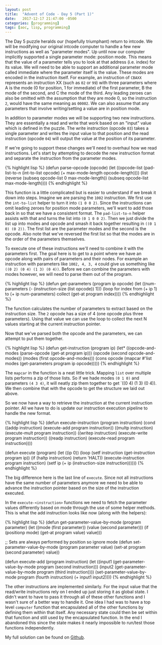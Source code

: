 ```yaml
---
layout: post
title:  "Advent of Code - Day 5 (Part 1)"
date:   2017-12-17 21:47:00 -0500
categories: [programming]
tags: [aoc, lisp, programming]
---
```


The Day 5 puzzle heralds our (hopefully triumphant) return to intcode. We will be modifying our original intcode computer to handle a few new instructions as well as "parameter modes". Up until now our computer implicitly supported a single parameter mode: position mode. This means that the value of a parameter tells you to look at that address (i.e. index) for its value. We will need to be able to support an additional parameter mode called immediate where the parameter itself is the value. These modes are encoded in the instruction itself. For example, an instruction of `CBAXX` represents an instruction XX (such as `02` or `99`) with three parameters where A is the mode (0 for position, 1 for immediate) of the first parameter, B the mode of the second, and C the mode of the third. Any leading zeroes can also be omitted with the assumption that they are mode 0, so the instruction `2`, would have the same meaning as `00002`. We can also assume that any parameters that involve writing/setting a value are in position mode.

In addition to parameter modes we will be supporting two new instructions. They are essentially a read and write that work based on an "input" value which is defined in the puzzle. The write instruction (opcode `03`) takes a single parameter and writes the input value to that position and the read instruction (opcode `04`) will output the value at the position of its parameter.

If we're going to support these changes we'll need to overhaul how we read instructions. Let's start by attempting to decode the new instruction format and separate the instruction from the parameter modes.

{% highlight lisp %}
(defun parse-opcode (opcode)
    (let ((opcode-list (pad-list-to-n (int-to-list opcode) (+ max-mode-length opcode-length))))
    (list (reverse (subseq opcode-list 0 max-mode-length)) (subseq opcode-list max-mode-length))))
{% endhighlight %}

This function is a little complicated but is easier to understand if we break it down into steps. Imagine we are parsing the `1002` instruction. We first use the `int-to-list` helper to turn it into `(1 0 0 2)`. Since the instructions can omit leading zeroes for position mode parameters, we'll want to add those back in so that we have a consistent format. The `pad-list-to-n` helper assists with that and turns the list into `(0 1 0 0 2)`. Then we just divide the list up into modes and opcode and smash it back together resulting in `((0 1 0) (0 2))`. The first list are the parameter modes and the second is the opcode. Also note that we've reversed the first list so that the modes are in the order of the parameters themselves.

To execute one of these instructions we'll need to combine it with the parameters first. The goal here is to get to a point where we have an opcode along with pairs of parameters and their nodes. For example an instruction with parameters like `1002, 4, 3, 4` could give us something like `((0 2) (0 4) (1 3) (0 4))`. Before we can combine the parameters with modes however, we will need to parse them out of the program.

{% highlight lisp %}
(defun get-parameters (program ip opcode)
    (let ((num-parameters (- (instruction-size (list opcode)) 1)))
    (loop for index from (+ ip 1) to (+ ip num-parameters) collect (get-at program index))))
{% endhighlight %}

The function calculates the number of parameters to extract based on the instruction size. The `2` opcode has a size of 4 (one opcode plus three parameters). Using that value we can use the loop to collect the next N values starting at the current instruction pointer.

Now that we've parsed both the opcode and the parameters, we can attempt to put them together.

{% highlight lisp %}
(defun get-instruction (program ip)
    (let* 
        ((opcode-and-modes (parse-opcode (get-at program ip)))
         (opcode (second opcode-and-modes))
         (modes (first opcode-and-modes)))
    (cons
        opcode
        (mapcar #'list modes (get-parameters program ip opcode)))))
{% endhighlight %}

The `mapcar` in the function is a neat little trick. Mapping `list` over multiple lists performs a zip of those lists. So if we hade modes `(0 1 0)` and parameters `(4 3 4)`, it will neatly zip them together to get `((0 4) (1 3) (0 4)). We then combine that with the opcode to get the structure we laid out above.

So we now have a way to retrieve the instruction at the current instruction pointer. All we have to do is update our instruction execution pipeline to handle the new format.

{% highlight lisp %}
(defun execute-instruction (program instruction)
    (cond ((addp instruction) (execute-add program instruction))
          ((multp instruction) (execute-mult program instruction))
          ((writep instruction) (execute-write program instruction))
          ((readp instruction) (execute-read program instruction))))

(defun execute (program)
    (let ((ip 0))
        (loop
            (setf instruction (get-instruction program ip))
            (if (haltp instruction) (return 'HALT))
            (execute-instruction program instruction)
            (setf ip (+ ip (instruction-size instruction))))))
{% endhighlight %}

The big difference here is the last line of `execute`. Since not all instructions have the same number of parameters anymore we need to be able to advance the instruction pointer based on the size of the instruction executed.

In the `execute-<instruction>` functions we need to fetch the parameter values differently based on mode through the use of some helper methods. This is what the add instruction looks like now (along with the helpers):

{% highlight lisp %}
(defun get-parameter-value-by-mode (program parameter)
    (let ((mode (first parameter)) (value (second parameter)))
    (if (positionp mode)
        (get-at program value)
        value)))

;; Sets are always performed by position so ignore mode
(defun set-parameter-value-by-mode (program parameter value)
    (set-at program (second parameter) value))

(defun execute-add (program instruction)
    (let
        ((input1 (get-parameter-value-by-mode program (second instruction)))
         (input2 (get-parameter-value-by-mode program (third instruction))))
    (set-parameter-value-by-mode program (fourth instruction) (+ input1 input2))))
{% endhighlight %}

The other instructions are implemented similarly. For the input value that the read/write instructions rely on I ended up just storing it as global state. I didn't want to have to pass it through all of these other functions and I wasn't sure of a better way to handle it. One idea I had was to have a top level `computer` function that encapsulated all of the other functions by defining them within that itself. Any necessary state could then be set within that function and still used by the encapsulated function. In the end I abandoned this since the state makes it nearly impossible to run/test those functions independently.

My full solution can be found on [Github][gh].

[gh]: https://github.com/mattherman/advent-of-code-2019
